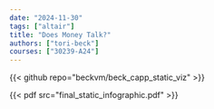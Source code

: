 ```yaml
---
date: "2024-11-30"
tags: ["altair"]
title: "Does Money Talk?"
authors: ["tori-beck"]
courses: ["30239-A24"]
---
```


{{< github repo="beckvm/beck_capp_static_viz" >}}

{{< pdf src="final_static_infographic.pdf" >}}
